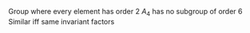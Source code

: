 
Group where every element has order 2
$A_4$ has no subgroup of order 6
Similar iff same invariant factors
